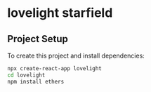 # lovelight starfield

## Project Setup

To create this project and install dependencies:

```bash
npx create-react-app lovelight
cd lovelight
npm install ethers
```
